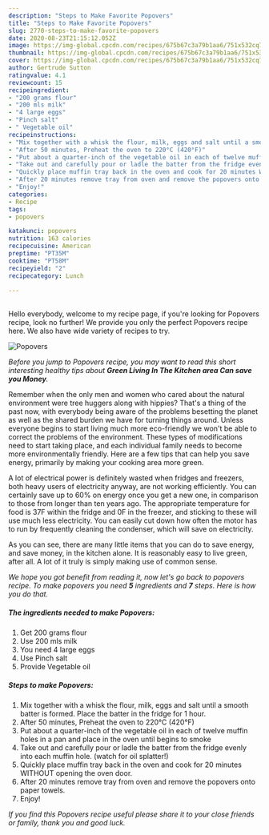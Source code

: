 ```yaml
---
description: "Steps to Make Favorite Popovers"
title: "Steps to Make Favorite Popovers"
slug: 2770-steps-to-make-favorite-popovers
date: 2020-08-23T21:15:12.052Z
image: https://img-global.cpcdn.com/recipes/675b67c3a79b1aa6/751x532cq70/popovers-recipe-main-photo.jpg
thumbnail: https://img-global.cpcdn.com/recipes/675b67c3a79b1aa6/751x532cq70/popovers-recipe-main-photo.jpg
cover: https://img-global.cpcdn.com/recipes/675b67c3a79b1aa6/751x532cq70/popovers-recipe-main-photo.jpg
author: Gertrude Sutton
ratingvalue: 4.1
reviewcount: 15
recipeingredient:
- "200 grams flour"
- "200 mls milk"
- "4 large eggs"
- "Pinch salt"
- " Vegetable oil"
recipeinstructions:
- "Mix together with a whisk the flour, milk, eggs and salt until a smooth batter is formed. Place the batter in the fridge for 1 hour."
- "After 50 minutes, Preheat the oven to 220°C (420°F)"
- "Put about a quarter-inch of the vegetable oil in each of twelve muffin holes in a pan and place in the oven until begins to smoke"
- "Take out and carefully pour or ladle the batter from the fridge evenly into each muffin hole. (watch for oil splatter!)"
- "Quickly place muffin tray back in the oven and cook for 20 minutes WITHOUT opening the oven door."
- "After 20 minutes remove tray from oven and remove the popovers onto paper towels."
- "Enjoy!"
categories:
- Recipe
tags:
- popovers

katakunci: popovers 
nutrition: 163 calories
recipecuisine: American
preptime: "PT35M"
cooktime: "PT58M"
recipeyield: "2"
recipecategory: Lunch

---
```

<br>
Hello everybody, welcome to my recipe page, if you're looking for Popovers recipe, look no further! We provide you only the perfect Popovers recipe here. We also have wide variety of recipes to try.
<br>


![Popovers](https://img-global.cpcdn.com/recipes/675b67c3a79b1aa6/751x532cq70/popovers-recipe-main-photo.jpg)

<i>Before you jump to Popovers recipe, you may want to read this short interesting healthy tips about 
<strong>Green Living In The Kitchen area Can save you Money</strong>.</i>
</br>

Remember when the only men and women who cared about the natural environment were tree huggers along with hippies? That's a thing of the past now, with everybody being aware of the problems besetting the planet as well as the shared burden we have for turning things around. Unless everyone begins to start living much more eco-friendly we won't be able to correct the problems of the environment. These types of modifications need to start taking place, and each individual family needs to become more environmentally friendly. Here are a few tips that can help you save energy, primarily by making your cooking area more green.

A lot of electrical power is definitely wasted when fridges and freezers, both heavy users of electricity anyway, are not working efficiently. You can certainly save up to 60% on energy once you get a new one, in comparison to those from longer than ten years ago. The appropriate temperature for food is 37F within the fridge and 0F in the freezer, and sticking to these will use much less electricity. You can easily cut down how often the motor has to run by frequently cleaning the condenser, which will save on electricity.

As you can see, there are many little items that you can do to save energy, and save money, in the kitchen alone. It is reasonably easy to live green, after all. A lot of it truly is simply making use of common sense.


<i>We hope you got benefit from reading it, now let's go back to popovers recipe. To make popovers you need <strong>5</strong> ingredients and <strong>7</strong> steps. Here is how you do that.
</i>

##### The ingredients needed to make Popovers:

1. Get 200 grams flour
1. Use 200 mls milk
1. You need 4 large eggs
1. Use Pinch salt
1. Provide  Vegetable oil


##### Steps to make Popovers:

1. Mix together with a whisk the flour, milk, eggs and salt until a smooth batter is formed. Place the batter in the fridge for 1 hour.
1. After 50 minutes, Preheat the oven to 220°C (420°F)
1. Put about a quarter-inch of the vegetable oil in each of twelve muffin holes in a pan and place in the oven until begins to smoke
1. Take out and carefully pour or ladle the batter from the fridge evenly into each muffin hole. (watch for oil splatter!)
1. Quickly place muffin tray back in the oven and cook for 20 minutes WITHOUT opening the oven door.
1. After 20 minutes remove tray from oven and remove the popovers onto paper towels.
1. Enjoy!


<i>If you find this Popovers recipe useful please share it to your close friends or family, thank you and good luck.</i>
